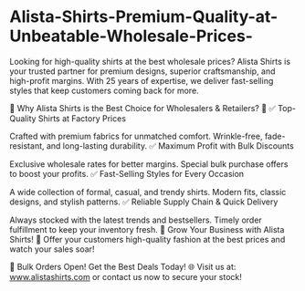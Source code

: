 # Alista-Shirts-Premium-Quality-at-Unbeatable-Wholesale-Prices-
Looking for high-quality shirts at the best wholesale prices? Alista Shirts is your trusted partner for premium designs, superior craftsmanship, and high-profit margins. With 25 years of expertise, we deliver fast-selling styles that keep customers coming back for more.

🔹 Why Alista Shirts is the Best Choice for Wholesalers & Retailers? 🔹
✅ Top-Quality Shirts at Factory Prices

Crafted with premium fabrics for unmatched comfort.
Wrinkle-free, fade-resistant, and long-lasting durability.
✅ Maximum Profit with Bulk Discounts

Exclusive wholesale rates for better margins.
Special bulk purchase offers to boost your profits.
✅ Fast-Selling Styles for Every Occasion

A wide collection of formal, casual, and trendy shirts.
Modern fits, classic designs, and stylish patterns.
✅ Reliable Supply Chain & Quick Delivery

Always stocked with the latest trends and bestsellers.
Timely order fulfillment to keep your inventory fresh.
🚀 Grow Your Business with Alista Shirts! 🚀
Offer your customers high-quality fashion at the best prices and watch your sales soar!

📢 Bulk Orders Open! Get the Best Deals Today!
🌐 Visit us at: www.alistashirts.com or contact us now to secure your stock!
